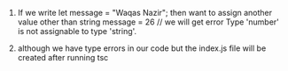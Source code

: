 1. If we write
   let message = "Waqas Nazir";
   then want to assign another value other than string
   message = 26 // we will get error Type 'number' is not assignable to type 'string'.

2. although we have type errors in our code but the index.js file will be created after running
   tsc
